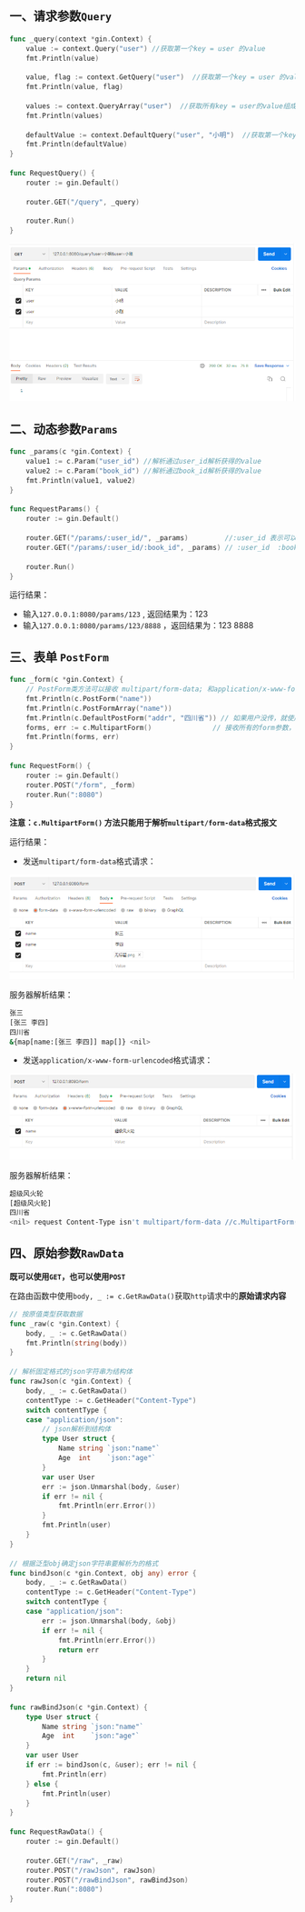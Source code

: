 ## 一、请求参数`Query`

```go
func _query(context *gin.Context) {
	value := context.Query("user") //获取第一个key = user 的value
	fmt.Println(value)

	value, flag := context.GetQuery("user")  //获取第一个key = user 的value，如果查不到则flag = false
	fmt.Println(value, flag)

	values := context.QueryArray("user")  //获取所有key = user的value组成的切片
	fmt.Println(values)

	defaultValue := context.DefaultQuery("user", "小明")  //获取第一个key = user 的value，如果没有返回设置的默认值
	fmt.Println(defaultValue)
}

func RequestQuery() {
	router := gin.Default()

	router.GET("/query", _query)

	router.Run()
}
```

<img src="03.解析http请求.assets/image-20230117145923629.png" alt="image-20230117145923629" style="zoom:67%;" />

## 二、动态参数`Params`

```go
func _params(c *gin.Context) {
	value1 := c.Param("user_id") //解析通过user_id解析获得的value
	value2 := c.Param("book_id") //解析通过book_id解析获得的value
	fmt.Println(value1, value2)
}

func RequestParams() {
	router := gin.Default()

	router.GET("/params/:user_id/", _params)         //:user_id 表示可以是任意字符，user_id将作为该值的key
	router.GET("/params/:user_id/:book_id", _params) // :user_id  :book_id  都表示可以是任意字符，book_id将作为该值的key

	router.Run()
}
```

运行结果：

- 输入`127.0.0.1:8080/params/123` , 返回结果为：123 
- 输入`127.0.0.1:8080/params/123/8888` ，返回结果为：123 8888

## 三、表单 `PostForm`

```go
func _form(c *gin.Context) {
	// PostForm类方法可以接收 multipart/form-data; 和application/x-www-form-urlencoded
	fmt.Println(c.PostForm("name"))
	fmt.Println(c.PostFormArray("name"))
	fmt.Println(c.DefaultPostForm("addr", "四川省")) // 如果用户没传，就使用默认值
	forms, err := c.MultipartForm()               // 接收所有的form参数，包括文件
	fmt.Println(forms, err)
}

func RequestForm() {
	router := gin.Default()
	router.POST("/form", _form)
	router.Run(":8080")
}
```

**注意：`c.MultipartForm()` 方法只能用于解析`multipart/form-data`格式报文**

运行结果：

- 发送`multipart/form-data`格式请求：

<img src="03.解析http请求.assets/image-20230117154127371.png" alt="image-20230117154127371" style="zoom:67%;" />

服务器解析结果：

```sh
张三
[张三 李四]
四川省                                                                                        
&{map[name:[张三 李四]] map[]} <nil>
```

- 发送`application/x-www-form-urlencoded`格式请求：

<img src="03.解析http请求.assets/image-20230117154301693-167489778123324.png" alt="image-20230117154301693" style="zoom:67%;" />

服务器解析结果：

```sh
超级风火轮
[超级风火轮]
四川省
<nil> request Content-Type isn't multipart/form-data //c.MultipartForm()方法只能用于解析multipart/form-data格式报文
```

## 四、原始参数`RawData`

**既可以使用`GET`，也可以使用`POST`**

在路由函数中使用`body, _ := c.GetRawData()`获取`http`请求中的**原始请求内容**

```go
// 按原值类型获取数据
func _raw(c *gin.Context) {
	body, _ := c.GetRawData()
	fmt.Println(string(body))
}

// 解析固定格式的json字符串为结构体
func rawJson(c *gin.Context) {
	body, _ := c.GetRawData()
	contentType := c.GetHeader("Content-Type")
	switch contentType {
	case "application/json":
		// json解析到结构体
		type User struct {
			Name string `json:"name"`
			Age  int    `json:"age"`
		}
		var user User
		err := json.Unmarshal(body, &user)
		if err != nil {
			fmt.Println(err.Error())
		}
		fmt.Println(user)
	}
}

// 根据泛型obj确定json字符串要解析为的格式
func bindJson(c *gin.Context, obj any) error {
	body, _ := c.GetRawData()
	contentType := c.GetHeader("Content-Type")
	switch contentType {
	case "application/json":
		err := json.Unmarshal(body, &obj)
		if err != nil {
			fmt.Println(err.Error())
			return err
		}
	}
	return nil
}

func rawBindJson(c *gin.Context) {
	type User struct {
		Name string `json:"name"`
		Age  int    `json:"age"`
	}
	var user User
	if err := bindJson(c, &user); err != nil {
		fmt.Println(err)
	} else {
		fmt.Println(user)
	}
}

func RequestRawData() {
	router := gin.Default()

	router.GET("/raw", _raw)
	router.POST("/rawJson", rawJson)
	router.POST("/rawBindJson", rawBindJson)
	router.Run(":8080")
}
```


